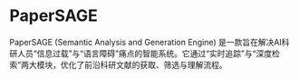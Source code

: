 # PaperSAGE
PaperSAGE (Semantic Analysis and Generation Engine) 是一款旨在解决AI科研人员“信息过载”与“语言障碍”痛点的智能系统。它通过“实时追踪”与“深度检索”两大模块，优化了前沿科研文献的获取、筛选与理解流程。

